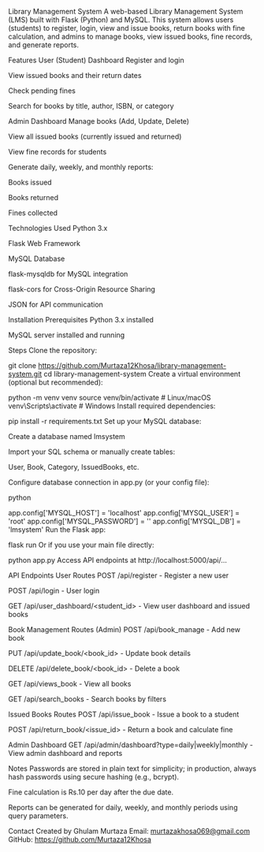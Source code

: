 Library Management System
A web-based Library Management System (LMS) built with Flask (Python) and MySQL. This system allows users (students) to register, login, view and issue books, return books with fine calculation, and admins to manage books, view issued books, fine records, and generate reports.

Features
User (Student) Dashboard
Register and login

View issued books and their return dates

Check pending fines

Search for books by title, author, ISBN, or category

Admin Dashboard
Manage books (Add, Update, Delete)

View all issued books (currently issued and returned)

View fine records for students

Generate daily, weekly, and monthly reports:

Books issued

Books returned

Fines collected

Technologies Used
Python 3.x

Flask Web Framework

MySQL Database

flask-mysqldb for MySQL integration

flask-cors for Cross-Origin Resource Sharing

JSON for API communication

Installation
Prerequisites
Python 3.x installed

MySQL server installed and running

Steps
Clone the repository:


git clone https://github.com/Murtaza12Khosa/library-management-system.git
cd library-management-system
Create a virtual environment (optional but recommended):


python -m venv venv
source venv/bin/activate  # Linux/macOS
venv\Scripts\activate     # Windows
Install required dependencies:


pip install -r requirements.txt
Set up your MySQL database:

Create a database named lmsystem

Import your SQL schema or manually create tables:

User, Book, Category, IssuedBooks, etc.

Configure database connection in app.py (or your config file):

python

app.config['MYSQL_HOST'] = 'localhost'
app.config['MYSQL_USER'] = 'root'
app.config['MYSQL_PASSWORD'] = ''
app.config['MYSQL_DB'] = 'lmsystem'
Run the Flask app:


flask run
Or if you use your main file directly:


python app.py
Access API endpoints at http://localhost:5000/api/...

API Endpoints
User Routes
POST /api/register - Register a new user

POST /api/login - User login

GET /api/user_dashboard/<student_id> - View user dashboard and issued books

Book Management Routes (Admin)
POST /api/book_manage - Add new book

PUT /api/update_book/<book_id> - Update book details

DELETE /api/delete_book/<book_id> - Delete a book

GET /api/views_book - View all books

GET /api/search_books - Search books by filters

Issued Books Routes
POST /api/issue_book - Issue a book to a student

POST /api/return_book/<issue_id> - Return a book and calculate fine

Admin Dashboard
GET /api/admin/dashboard?type=daily|weekly|monthly - View admin dashboard and reports

Notes
Passwords are stored in plain text for simplicity; in production, always hash passwords using secure hashing (e.g., bcrypt).

Fine calculation is Rs.10 per day after the due date.

Reports can be generated for daily, weekly, and monthly periods using query parameters.


Contact
Created by Ghulam Murtaza
Email: murtazakhosa069@gmail.com
GitHub: https://github.com/Murtaza12Khosa